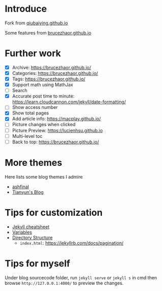 # Introduce

Fork from [qiubaiying.github.io](https://github.com/qiubaiying/qiubaiying.github.io)

Some features from [brucezhaor.github.io](https://github.com/BruceZhaoR/brucezhaor.github.io)

# Further work

- [x] Archive: https://brucezhaor.github.io/
- [x] Categories: https://brucezhaor.github.io/
- [x] Tags: https://brucezhaor.github.io/
- [x] Support math using MathJax
- [ ] Search
- [x] Accurate post time to minute: https://learn.cloudcannon.com/jekyll/date-formatting/
- [ ] Show access number
- [x] Show total pages
- [x] Add article info: https://macplay.github.io/
- [ ] Picture changes when clicked
- [ ] Picture Preview: https://lucienhsu.github.io
- [ ] Multi-level toc
- [ ] Back to top: https://brucezhaor.github.io/

# More themes

Here lists some blog themes I admire

- [ashfinal](https://macplay.github.io/)
- [Tianyun's Blog](https://doowzs.com/blog/)

# Tips for customization

- [Jekyll cheatsheet](https://devhints.io/jekyll)
- [Variables](https://jekyllrb.com/docs/variables/)
- [Directory Structure](https://jekyllrb.com/docs/structure/)
  - `index.html`: https://jekyllrb.com/docs/pagination/


# Tips for myself

Under blog sourcecode folder, run `jekyll serve` or `jekyll s` in cmd then browse `http://127.0.0.1:4000/` to preview the changes.

